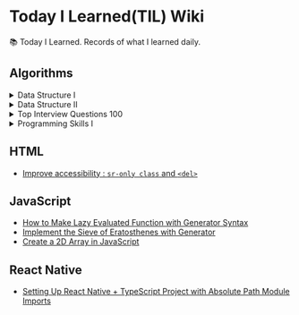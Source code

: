 # Today I Learned(TIL) Wiki

📚 Today I Learned. Records of what I learned daily.

## Algorithms

<details>
<summary>
Data Structure I
</summary>

  - [[LeetCode] 217. Contains Duplicate](./Algorithms/leetcode-217-contains-duplicate.md)
  - [[LeetCode] 53. Maximum Subarray](./Algorithms/leetcode-53-maximum-subarray.md)
  - [[LeetCode] 1. Two Sum](./Algorithms/leetcode-1-two-sum.md)
  - [[LeetCode] 88. Merge Sorted Array](./Algorithms/leetcode-88-merge-sorted-array.md)
  - [[LeetCode] 350. Intersection of Two Arrays II](./Algorithms/leetcode-350-intersection-of-two-arrays-ii.md)
  - [[LeetCode] 121. Best Time to Buy and Sell Stock](./Algorithms/leetcode-121-best-time-to-buy-and-sell-stock.md)
  - [[LeetCode] 566. Reshape the Matrix](./Algorithms/leetcode-566-reshape-the-matrix.md)
  - [[LeetCode] 36. Valid Sudoku](./Algorithms/leetcode-36-valid-sudoku.md)
  - [[LeetCode] 74. Search a 2D Matrix](./Algorithms/leetcode-74-search-a-2d-matrix.md)
  - [[LeetCode] 387. First Unique Character in String](./Algorithms/leetcode-387-first-unique-character-in-string.md)
  - [[LeetCode] 383. Ransom Note](./Algorithms/leetcode-383-ransom-note.md)
  - [[LeetCode] 242. Valid Anagram](./Algorithms/leetcode-242-valid-anagram.md)
  - [[LeetCode] 141. Linked List Cycle](./Algorithms/leetcode-141-linked-list-cycle.md)
  - [[LeetCode] 21. Merge Two Sorted Lists](./Algorithms/leetcode-21-merge-two-sorted-lists.md)
  - [[LeetCode] 203. Remove Linked List Elements](./Algorithms/leetcode-203-remove-linked-list-elements.md)
  - [[LeetCode] 206. Reverse Linked List](./Algorithms/leetcode-206-reverse-linked-list.md)
  - [[LeetCode] 83. Remove Duplicates from Sorted List](./Algorithms/leetcode-83-remove-duplicates-from-sorted-list.md)
  - [[LeetCode] 20. Valid Parentheses](./Algorithms/leetcode-20-valid-parentheses.md)
  - [[LeetCode] 232. Implement Queue using Stacks](./Algorithms/leetcode-232-implement-queue-using-stacks.md)
  - [[LeetCode] 144. Binary Tree Preorder Traversal](./Algorithms/leetcode-144-binary-tree-preorder-traversal.md)
  - [[LeetCode] 94. Binary Tree Inorder Traversal](./Algorithms/leetcode-94-binary-tree-inorder-traversal.md)
  - [[LeetCode] 145. Binary Tree Postorder Traversal](./Algorithms/leetcode-145-binary-tree-postorder-traversal.md)
  - [[LeetCode] 102. Binary Tree Level Order Traversal](./Algorithms/leetcode-102-binary-tree-level-order-traversal.md)
  - [[LeetCode] 104. Maximum Depth of Binary Tree](./Algorithms/leetcode-104-maximum-depth-of-binary-tree.md)
  - [[LeetCode] 101. Symmetric Tree](./Algorithms/leetcode-101-symmetric-tree.md)
  - [[LeetCode] 226. Invert Binary Tree](./Algorithms/leetcode-226-invert-binary-tree.md)
  - [[LeetCode] 112. Path Sum](./Algorithms/leetcode-112-path-sum.md)
  - [[LeetCode] 700. Search in a Binary Search Tree](./Algorithms/leetcode-700-search-in-a-binary-search-tree.md)
  - [[LeetCode] 701. Insert into a Binary Search tree](./Algorithms/leetcode-701-insert-into-a-binary-search-tree.md)
  - [[LeetCode] 98. Validate Binary Search Tree](./Algorithms/leetcode-98-validate-binary-search-tree.md)
  - [[LeetCode] 653. Two Sum IV - Input is a BST](./Algorithms/leetcode-653-two-sum-iv-input-is-a-bst.md)
  - [[LeetCode] 235. Lowest Common Ancestor of a Binary Search Tree](./Algorithms/leetcode-235-lowest-common-ancestor-of-a-binary-search-tree.md)
</details>

<details>
<summary>
Data Structure II
</summary>

  - [[LeetCode] 136. Single Number](./Algorithms/leetcode-136-single-number.md)
  - [[LeetCode] 169. Majority Element](./Algorithms/leetcode-169-majority-element.md)
  - [[LeetCode] 15. 3Sum](./Algorithms/leetcode-15-3sum.md)
  - [[LeetCode] 75. Sort Colors](./Algorithms/leetcode-75-sort-colors.md)
  - [[LeetCode] 56. Merge Intervals](./Algorithms/leetcode-56-merge-intervals.md)
  - [[LeetCode] 706. Design HashMap](./Algorithms/leetcode-706-design-hashmap.md)
  - [[LeetCode] 119. Pascal's Triangle II](./Algorithms/leetcode-119-pascals-triangle-ii.md)
  - [[LeetCode] 48. Rotate Image](./Algorithms/leetcode-48-rotate-image.md)
  - [[LeetCode] 59. Spiral Matrix II](./Algorithms/leetcode-59-spiral-matrix-ii.md)
  - [[LeetCode] 240. Search a 2D Matrix II](./Algorithms/leetcode-240-search-a-2d-matrix-ii.md)
  - [[LeetCode] 435. Non-overlapping Intervals](./Algorithms/leetcode-435-non-overlapping-intervals.md)
  - [[LeetCode] 334. Increasing Triplet Subsequence](./Algorithms/leetcode-334-increasing-triplet-subsequence.md)
  - [[LeetCode] 238. Product of Array Except Self](./Algorithms/leetcode-238-product-of-array-except-self.md)
  - [[LeetCode] 560. Subarray Sum Equals K](./Algorithms/leetcode-560-subarray-sum-equals-k.md)
  - [[LeetCode] 415. Add Strings](./Algorithms/leetcode-415-add-strings.md)
  - [[LeetCode] 409. Longest Palindrome](./Algorithms/leetcode-409-longest-palindrome.md)
  - [[LeetCode] 290. Word Pattern](./Algorithms/leetcode-290-word-pattern.md)
  - [[LeetCode] 763. Partition Labels](./Algorithms/leetcode-763-partition-labels.md)
  - [[LeetCode] 49. Group Anagrams](./Algorithms/leetcode-49-group-anagrams.md)
  - [[LeetCode] 43. Multiply Strings](./Algorithms/leetcode-43-multiply-strings.md)
  - [[LeetCode] 187. Repeated DNA Sequences](./Algorithms/leetcode-187-repeated-dna-sequences.md)
  - [[LeetCode] 5. Longest Palindromic String](./Algorithms/leetcode-5-longest-palindromic-string.md)
  - [[LeetCode] 82. Remove Duplicates from Sorted List II](./Algorithms/leetcode-82-remove-duplicates-from-sorted-list-ii.md)
  - [[LeetCode] 24. Swap Nodes in Pairs](./Algorithms/leetcode-24-swap-nodes-in-pairs.md)
  - [[LeetCode] 707. Design Linked List](./Algorithms/leetcode-707-design-linked-list.md)
  - [[LeetCode] 25. Reverse Nodes in k-Group](./Algorithms/leetcode-25-reverse-nodes-in-k-group.md)
  - [[LeetCode] 143. Reorder List](./Algorithms/leetcode-143-reorder-list.md)
  - [[LeetCode] 155. Min Stack](./Algorithms/leetcode-155-min-stack.md)
  - [[LeetCode] 1249. Minimum Remove to Make Valid Parentheses](./Algorithms/leetcode-1249-minimum-remove-to-make-valid-parentheses.md)
  - [[LeetCode] 1823. Find the Winner of the Circular Game](./Algorithms/leetcode-1823-find-the-winner-of-the-circular-game.md)
  - [[LeetCode] 108. Convert Sorted Array to Binary Search Tree](./Algorithms/leetcode-108-convert-sorted-array-to-binary-search-tree.md)
  - [[LeetCode] 105. Construct Binary Tree from Preorder and Inorder Traversal](./Algorithms/leetcode-105-construct-binary-tree-from-preorder-and-inorder-traversal.md)
  - [[LeetCode] 103. Binary Tree Zigzag Level Order Traversal](./Algorithms/leetcode-103-binary-tree-zigzag-level-order-traversal.md)
  - [[LeetCode] 199. Binary Tree Right Side View](./Algorithms/leetcode-199-binary-tree-right-side-view.md)
  - [[LeetCode] 113. Path Sum II](./Algorithms/leetcode-113-path-sum-ii.md)
  - [[LeetCode] 450. Delete Node in a BST](./Algorithms/leetcode-450-delete-node-in-a-bst.md)
  - [[LeetCode] 230. Kth Smallest Element in a BST](./Algorithms/leetcode-230-kth-smallest-element-in-a-bst.md)
  - [[LeetCode] 173. Binary Search Tree Iterator](./Algorithms/leetcode-173-binary-search-tree-iterator.md)
  - [[LeetCode] 236. Lowest Common Ancestor of a Binary Tree](./Algorithms/leetcode-236-lowest-common-ancestor-of-a-binary-tree.md)
  - [[LeetCode] 297. Serialize and Deserialize Binary Tree](./Algorithms/leetcode-297-serialize-and-deserialize-binary-tree.md)
  - [[LeetCode] 997. Find a Town Judge](./Algorithms/leetcode-997-find-a-town-judge.md)
  - [[LeetCode] 1557. Minimum Number of Vertices to Reach All Nodes](./Algorithms/leetcode-1557-minimum-number-of-vertices-to-reach-all-nodes.md)
  - [[LeetCode] 841. Key and Rooms](./Algorithms/leetcode-841-key-and-rooms.md)
  - [[LeetCode] 215. Kth Largest Element in Array](./Algorithms/leetcode-215-kth-largest-element-in-array.md)
  - [[LeetCode] 451. Sort Characters By Frequency](./Algorithms/leetcode-451-sort-characters-by-frequency.md)
  - [[LeetCode] 973. K Closest Points to Origin](./Algorithms/leetcode-973-k-closest-points-to-origin.md)
  - [[LeetCode] 1309. Decrypt String from Alphabet to Integer Mapping](./Algorithms/leetcode-1309-decrypt-string-from-alphabet-to-integer-mapping.md)
</details>

<details>
<summary>
Top Interview Questions 100
</summary>
  
  - [[LeetCode] 2. Add Two Numbers](./Algorithms/leetcode-2-add-two-numbers.md)
  - [[LeetCode] 347. Top K Frequent Elements](./Algorithms/leetcode-347-top-k-frequent-elements.md)
  - [[LeetCode] 412. Fizz Buzz](./Algorithms/leetcode-412-fizz-buzz.md)
  - [[LeetCode] 191. Number of 1 Bits](./Algorithms/leetcode-191-number-of-1-bits.md)
  - [[LeetCode] 208. Implement Trie (Prefix Tree)](./Algorithms/leetcode-208-implement-trie-prefix-tree.md)
  - [[LeetCode] 344. Reverse String](./Algorithms/leetcode-344-reverse-string.md)
  - [[LeetCode] 237. Delete Node in a Linked List](./Algorithms/leetcode-237-delete-node-in-a-linked-list.md)
  - [[LeetCode] 14. Longest Common Prefix](./Algorithms/leetcode-14-logest-common-prefix.md)
  - [[LeetCode] 26. Remove Duplicates from Sorted Array](./Algorithms/leetcode-26-remove-duplicates-from-sorted-array.md)
  - [[LeetCode] 66. Plus One](./Algorithms/leetcode-66-plus-one.md)
  - [[LeetCode] 69. Sqrt(x)](./Algorithms/leetcode-69-sqrt-x.md)
  - [[LeetCode] 70. Climbing Stairs](./Algorithms/leetcode-70-climbing-stairs.md)
  - [[LeetCode] 125. Valid Palindrome](./Algorithms/leetcode-125-valid-palindrome.md)
  - [[LeetCode] 160. Intersection of Two Linked Lists](./Algorithms/leetcode-160-intersection-of-two-linked-lists.md)
  - [[LeetCode] 171. Excel Sheet Column Number](./Algorithms/leetcode-171-excel-sheet-column-number.md)
</details>

<details>
<summary>
Programming Skills I
</summary>
  
  - [[LeetCode] 1523. Count Odd Numbers in an Interval Range](./Algorithms/leetcode-1523-count-odd-numbers-in-an-interval-range.md)
  - [[LeetCode] 1491. Average Salary Excluding the Minimum and Maximum Salary](./Algorithms/leetcode-1491-average-salary-excluding-the-minimum-and-maximum-salary.md)
  - [[LeetCode] 1281. Subtract the Product and Sum of Digits of an Integer](./Algorithms/leetcode-1281-subtract-the-product-and-sum-of-digits-of-an-integer.md)
  - [[LeetCode] 976. Largest Perimeter Triangle](./Algorithms/leetcode-976-largest-perimiter-triagle.md)
  - [[LeetCode] 1779. Find Nearest Point That Has the Same X or Y Coordinate](./Algorithms/leetcode-1779-find-nearest-point-that-has-the-same-x-or-y-coordinate.md)
  - [[LeetCode] 1822. Sign of the Product of an Array](./Algorithms/leetcode-1822-sign-of-the-product-of-an-array.md)
  - [[LeetCode] 1502. Can Make Arithmetic Progression From Sequence](./Algorithms/leetcode-1502-can-make-arithmetic-progression-from-sequence.md)
  - [[LeetCode] 202. Happy Number](./Algorithms/leetcode-202-happy-number.md)
  - [[LeetCode] 1790. Check if One String Swap Can Make Strings Equal](./Algorithms/leetcode-1790-check-if-one-string-swap-can-make-strings-equal.md)
  - [[LeetCode] 589. N-ary Tree Preorder Traversal](./Algorithms/leetcode-589-n-ary-tree-preorder-traversal.md)
  - [[LeetCode] 496. Next Greater Element I](./Algorithms/leetcode-496-next-greater-element-i.md)
  - [[LeetCode] 1232. Check If It Is a Straight Line](./Algorithms/leetcode-1232-check-if-it-is-a-straight-line.md)
  - [[LeetCode] 1588. Sum of All Odd Length Subarrays](./Algorithms/leetcode-1588-sum-of-all-odd-length-subarrays.md)
  - [[LeetCode] 283. Move Zeroes](./Algorithms/leetcode-283-move-zeroes.md)
  - [[LeetCode] 1672. Richest Customer Wealth](./Algorithms/leetcode-1672-richest-customer-wealth.md)
  - [[LeetCode] 1572. Matrix Diagonal Sum](./Algorithms/leetcode-1572-matrix-diagonal-sum.md)
  - [[LeetCode] 1768. Merge Strings Alternately](./Algorithms/leetcode-1768-merge-strings-alternately.md)
  - [[LeetCode] 1678. Goal Parser Interpretation](./Algorithms/leetcode-1678-goal-parser-interpretation.md)
  - [[LeetCode] 389. Find the Difference](./Algorithms/leetcode-389-find-the-difference.md)
</details>

## HTML

- [Improve accessibility : `sr-only class` and `<del>`](./HTML/improve-accessibility-sr-only-class-and-del.md)

## JavaScript

- [How to Make Lazy Evaluated Function with Generator Syntax](./JavaScript/how-to-make-lazy-evaluated-function-with-generator-syntax.md)
- [Implement the Sieve of Eratosthenes with Generator](./JavaScript/implement-the-sieve-of-eratosthenes-with-generator.md)
- [Create a 2D Array in JavaScript](./JavaScript/create-a-2d-array-in-javascript.md)

## React Native

- [Setting Up React Native + TypeScript Project with Absolute Path Module Imports](./React%20Native/setting-up-react-native-typescript-project-with-absolute-path-module-imports.md)
